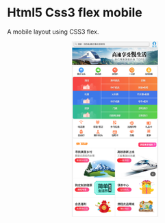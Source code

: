# Html5 Css3 flex mobile

A mobile layout using CSS3 flex.

<img src='./screenshot.png' alt='css3 mobile layout' width=40% style='display: block; margin: 0 auto;' />